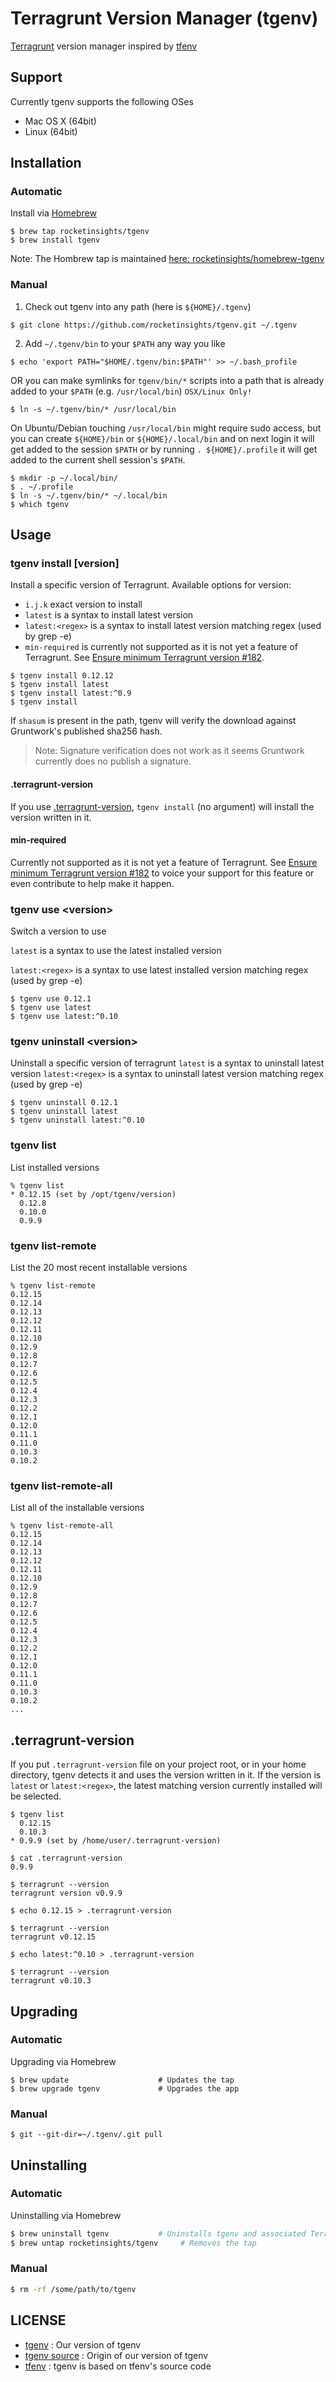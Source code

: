 # Terragrunt Version Manager (tgenv)
[Terragrunt](https://github.com/gruntwork-io/terragrunt) version manager inspired by [tfenv](https://github.com/tfutils/tfenv)


## Support
Currently tgenv supports the following OSes
- Mac OS X (64bit)
- Linux (64bit)


## Installation
### Automatic
Install via [Homebrew](https://docs.brew.sh/Installation)

  ```console
  $ brew tap rocketinsights/tgenv
  $ brew install tgenv
  ```

Note: The Hombrew tap is maintained [here: rocketinsights/homebrew-tgenv](https://github.com/rocketinsights/homebrew-tgenv)


### Manual

1. Check out tgenv into any path (here is `${HOME}/.tgenv`)

  ```console
  $ git clone https://github.com/rocketinsights/tgenv.git ~/.tgenv
  ```

2. Add `~/.tgenv/bin` to your `$PATH` any way you like

  ```console
  $ echo 'export PATH="$HOME/.tgenv/bin:$PATH"' >> ~/.bash_profile
  ```

  OR you can make symlinks for `tgenv/bin/*` scripts into a path that is already added to your `$PATH` (e.g. `/usr/local/bin`) `OSX/Linux Only!`

  ```console
  $ ln -s ~/.tgenv/bin/* /usr/local/bin
  ```

  On Ubuntu/Debian touching `/usr/local/bin` might require sudo access, but you can create `${HOME}/bin` or `${HOME}/.local/bin` and on next login it will get added to the session `$PATH`
  or by running `. ${HOME}/.profile` it will get added to the current shell session's `$PATH`.

  ```console
  $ mkdir -p ~/.local/bin/
  $ . ~/.profile
  $ ln -s ~/.tgenv/bin/* ~/.local/bin
  $ which tgenv
  ```


## Usage
### tgenv install [version]
Install a specific version of Terragrunt.  Available options for version:
- `i.j.k` exact version to install
- `latest` is a syntax to install latest version
- `latest:<regex>` is a syntax to install latest version matching regex (used by grep -e)
- `min-required` is currently not supported as it is not yet a feature of Terragrunt. See [Ensure minimum Terragrunt version #182](https://github.com/gruntwork-io/terragrunt/issues/182).

```console
$ tgenv install 0.12.12
$ tgenv install latest
$ tgenv install latest:^0.9
$ tgenv install
```

If `shasum` is present in the path, tgenv will verify the download against Gruntwork's published sha256 hash.

> Note: Signature verification does not work as it seems Gruntwork currently does no publish a signature.

#### .terragrunt-version
If you use [.terragrunt-version](#terragrunt-version), `tgenv install` (no argument) will install the version written in it.

#### min-required
Currently not supported as it is not yet a feature of Terragrunt. See [Ensure minimum Terragrunt version #182](https://github.com/gruntwork-io/terragrunt/issues/182) to voice your support for this feature or even contribute to help make it happen.



### tgenv use &lt;version>
Switch a version to use

`latest` is a syntax to use the latest installed version

`latest:<regex>` is a syntax to use latest installed version matching regex (used by grep -e)

```console
$ tgenv use 0.12.1
$ tgenv use latest
$ tgenv use latest:^0.10
```

### tgenv uninstall &lt;version>
Uninstall a specific version of terragrunt
`latest` is a syntax to uninstall latest version
`latest:<regex>` is a syntax to uninstall latest version matching regex (used by grep -e)

```console
$ tgenv uninstall 0.12.1
$ tgenv uninstall latest
$ tgenv uninstall latest:^0.10
```

### tgenv list
List installed versions

```console
% tgenv list
* 0.12.15 (set by /opt/tgenv/version)
  0.12.8
  0.10.0
  0.9.9
```

### tgenv list-remote
List the 20 most recent installable versions

```console
% tgenv list-remote
0.12.15
0.12.14
0.12.13
0.12.12
0.12.11
0.12.10
0.12.9
0.12.8
0.12.7
0.12.6
0.12.5
0.12.4
0.12.3
0.12.2
0.12.1
0.12.0
0.11.1
0.11.0
0.10.3
0.10.2
```

### tgenv list-remote-all
List all of the installable versions

```console
% tgenv list-remote-all
0.12.15
0.12.14
0.12.13
0.12.12
0.12.11
0.12.10
0.12.9
0.12.8
0.12.7
0.12.6
0.12.5
0.12.4
0.12.3
0.12.2
0.12.1
0.12.0
0.11.1
0.11.0
0.10.3
0.10.2
...
```

## .terragrunt-version
If you put `.terragrunt-version` file on your project root, or in your home directory, tgenv detects it and uses the version written in it. If the version is `latest` or `latest:<regex>`, the latest matching version currently installed will be selected.

```console
$ tgenv list
  0.12.15
  0.10.3
* 0.9.9 (set by /home/user/.terragrunt-version)

$ cat .terragrunt-version
0.9.9

$ terragrunt --version
terragrunt version v0.9.9

$ echo 0.12.15 > .terragrunt-version

$ terragrunt --version
terragrunt v0.12.15

$ echo latest:^0.10 > .terragrunt-version

$ terragrunt --version
terragrunt v0.10.3
```


## Upgrading
### Automatic
Upgrading via Homebrew

```console
$ brew update                    # Updates the tap
$ brew upgrade tgenv             # Upgrades the app
```

### Manual

```console
$ git --git-dir=~/.tgenv/.git pull
```


## Uninstalling
### Automatic
Uninstalling via Homebrew

```sh
$ brew uninstall tgenv           # Uninstalls tgenv and associated Terragrunt release(s)
$ brew untap rocketinsights/tgenv     # Removes the tap
```

### Manual

```bash
$ rm -rf /some/path/to/tgenv
```


## LICENSE
- [tgenv](https://github.com/rocketinsights/tgenv/blob/master/LICENSE) : Our version of tgenv
- [tgenv source](https://github.com/sigsegv13/tgenv/blob/master/LICENSE) : Origin of our version of tgenv
- [tfenv](https://github.com/tfutils/tfenv/blob/master/LICENSE) : tgenv is based on tfenv's source code
